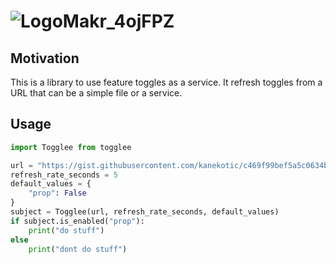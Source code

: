 # ![LogoMakr_4ojFPZ](https://user-images.githubusercontent.com/3071208/90978825-2b93de00-e540-11ea-8e0d-60267e95fec8.png)

## Motivation

This is a library to use feature toggles as a service. It refresh toggles from a URL that can be a simple file or a service.

## Usage

```python
import Togglee from togglee

url = "https://gist.githubusercontent.com/kanekotic/c469f99bef5a5c0634b4a94a4acd6546/raw/b67985d8e3a5112c9be2da47bdadf2cf17edbe44/toggles"
refresh_rate_seconds = 5
default_values = {
    "prop": False
}
subject = Togglee(url, refresh_rate_seconds, default_values)
if subject.is_enabled("prop"):
    print("do stuff")
else
    print("dont do stuff")
```